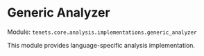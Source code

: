# Generic Analyzer

Module: `tenets.core.analysis.implementations.generic_analyzer`

This module provides language-specific analysis implementation.

